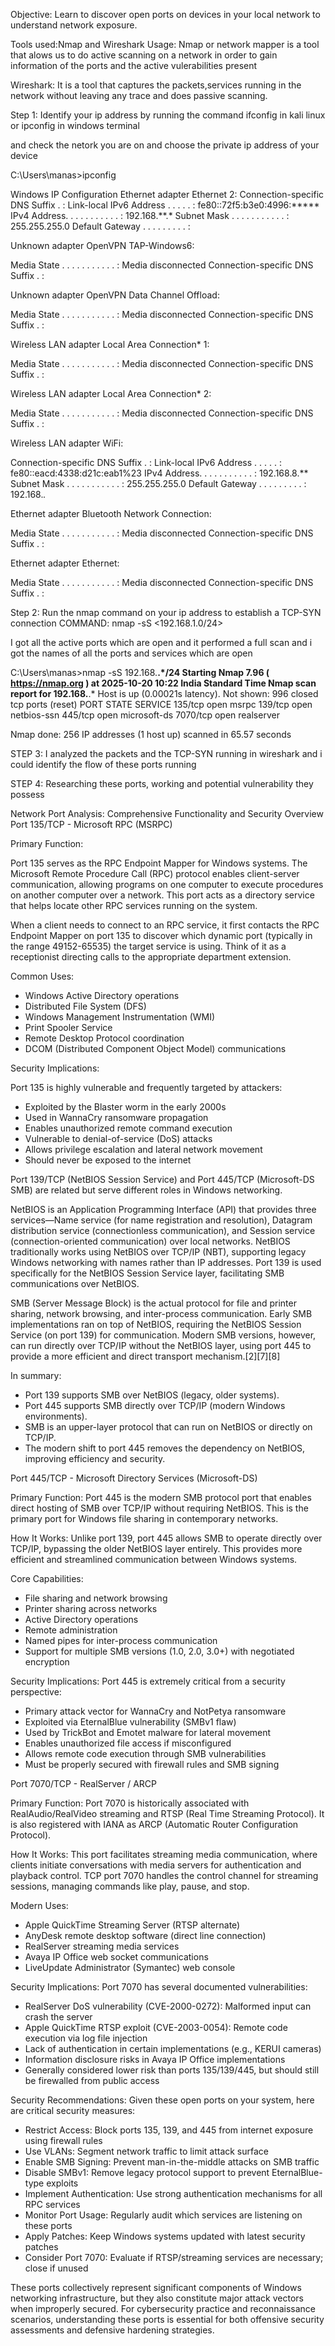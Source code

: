  Objective: Learn to discover open ports on devices in your local network to understand network exposure. 

 Tools used:Nmap and Wireshark
 Usage:
 Nmap or network mapper is a tool that alows us to do active scanning on a network in order to gain information of the ports and the active vulerabilities present 

 Wireshark: It is a tool that captures the packets,services running in the network without leaving any trace and does passive scanning.

 Step 1:
 Identify your ip address by running the command ifconfig in kali linux or ipconfig in windows terminal

 and check the netork you are on and choose the private ip address of your device

C:\Users\manas>ipconfig

Windows IP Configuration
Ethernet adapter Ethernet 2:
   Connection-specific DNS Suffix  . :
   Link-local IPv6 Address . . . . . : fe80::72f5:b3e0:4996:*****
   IPv4 Address. . . . . . . . . . . : 192.168.**.*
   Subnet Mask . . . . . . . . . . . : 255.255.255.0
   Default Gateway . . . . . . . . . :

Unknown adapter OpenVPN TAP-Windows6:

   Media State . . . . . . . . . . . : Media disconnected
   Connection-specific DNS Suffix  . :

Unknown adapter OpenVPN Data Channel Offload:

   Media State . . . . . . . . . . . : Media disconnected
   Connection-specific DNS Suffix  . :

Wireless LAN adapter Local Area Connection* 1:

   Media State . . . . . . . . . . . : Media disconnected
   Connection-specific DNS Suffix  . :

Wireless LAN adapter Local Area Connection* 2:

   Media State . . . . . . . . . . . : Media disconnected
   Connection-specific DNS Suffix  . :

Wireless LAN adapter WiFi:

   Connection-specific DNS Suffix  . :
   Link-local IPv6 Address . . . . . : fe80::eacd:4338:d21c:eab1%23
   IPv4 Address. . . . . . . . . . . : 192.168.8.**
   Subnet Mask . . . . . . . . . . . : 255.255.255.0
   Default Gateway . . . . . . . . . : 192.168.*.*

Ethernet adapter Bluetooth Network Connection:

   Media State . . . . . . . . . . . : Media disconnected
   Connection-specific DNS Suffix  . :

Ethernet adapter Ethernet:

   Media State . . . . . . . . . . . : Media disconnected
   Connection-specific DNS Suffix  . :



 Step 2:
 Run the nmap command on your ip address to establish a TCP-SYN connection 
 COMMAND:
 nmap -sS <192.168.1.0/24> 

I got all the active ports which are open and it performed a full scan and i got the names of all the ports and services which are open 

C:\Users\manas>nmap -sS 192.168.**.*/24
Starting Nmap 7.96 ( https://nmap.org ) at 2025-10-20 10:22 India Standard Time
Nmap scan report for 192.168.**.*
Host is up (0.00021s latency).
Not shown: 996 closed tcp ports (reset)
PORT     STATE SERVICE
135/tcp  open  msrpc
139/tcp  open  netbios-ssn
445/tcp  open  microsoft-ds
7070/tcp open  realserver

Nmap done: 256 IP addresses (1 host up) scanned in 65.57 seconds

STEP 3:
I analyzed the packets and the TCP-SYN running in wireshark and i could identify the flow of these ports running 

STEP 4:
Researching these ports, working and potential vulnerability they possess

Network Port Analysis: Comprehensive Functionality and Security Overview
Port 135/TCP - Microsoft RPC (MSRPC)

Primary Function:

Port 135 serves as the RPC Endpoint Mapper for Windows systems. The Microsoft Remote Procedure Call (RPC) protocol enables client-server communication, allowing programs on one computer to execute procedures on another computer over a network. This port acts as a directory service that helps locate other RPC services running on the system.

When a client needs to connect to an RPC service, it first contacts the RPC Endpoint Mapper on port 135 to discover which dynamic port (typically in the range 49152-65535) the target service is using. Think of it as a receptionist directing calls to the appropriate department extension.

Common Uses:
- Windows Active Directory operations
- Distributed File System (DFS)
- Windows Management Instrumentation (WMI)
- Print Spooler Service
- Remote Desktop Protocol coordination
- DCOM (Distributed Component Object Model) communications

Security Implications:

Port 135 is highly vulnerable and frequently targeted by attackers:
- Exploited by the Blaster worm in the early 2000s
- Used in WannaCry ransomware propagation
- Enables unauthorized remote command execution
- Vulnerable to denial-of-service (DoS) attacks
- Allows privilege escalation and lateral network movement
- Should never be exposed to the internet

Port 139/TCP (NetBIOS Session Service) and Port 445/TCP (Microsoft-DS SMB) are related but serve different roles in Windows networking.

NetBIOS is an Application Programming Interface (API) that provides three services—Name service (for name registration and resolution), Datagram distribution service (connectionless communication), and Session service (connection-oriented communication) over local networks. NetBIOS traditionally works using NetBIOS over TCP/IP (NBT), supporting legacy Windows networking with names rather than IP addresses. Port 139 is used specifically for the NetBIOS Session Service layer, facilitating SMB communications over NetBIOS.

SMB (Server Message Block) is the actual protocol for file and printer sharing, network browsing, and inter-process communication. Early SMB implementations ran on top of NetBIOS, requiring the NetBIOS Session Service (on port 139) for communication. Modern SMB versions, however, can run directly over TCP/IP without the NetBIOS layer, using port 445 to provide a more efficient and direct transport mechanism.[2][7][8]

In summary:
- Port 139 supports SMB over NetBIOS (legacy, older systems).
- Port 445 supports SMB directly over TCP/IP (modern Windows environments).
- SMB is an upper-layer protocol that can run on NetBIOS or directly on TCP/IP.
- The modern shift to port 445 removes the dependency on NetBIOS, improving efficiency and security.

Port 445/TCP - Microsoft Directory Services (Microsoft-DS)

Primary Function:
Port 445 is the modern SMB protocol port that enables direct hosting of SMB over TCP/IP without requiring NetBIOS. This is the primary port for Windows file sharing in contemporary networks.

How It Works:
Unlike port 139, port 445 allows SMB to operate directly over TCP/IP, bypassing the older NetBIOS layer entirely. This provides more efficient and streamlined communication between Windows systems.

Core Capabilities:
- File sharing and network browsing
- Printer sharing across networks
- Active Directory operations
- Remote administration
- Named pipes for inter-process communication
- Support for multiple SMB versions (1.0, 2.0, 3.0+) with negotiated encryption

Security Implications:
Port 445 is extremely critical from a security perspective:
- Primary attack vector for WannaCry and NotPetya ransomware
- Exploited via EternalBlue vulnerability (SMBv1 flaw)
- Used by TrickBot and Emotet malware for lateral movement
- Enables unauthorized file access if misconfigured
- Allows remote code execution through SMB vulnerabilities
- Must be properly secured with firewall rules and SMB signing

Port 7070/TCP - RealServer / ARCP

Primary Function:
Port 7070 is historically associated with RealAudio/RealVideo streaming and RTSP (Real Time Streaming Protocol). It is also registered with IANA as ARCP (Automatic Router Configuration Protocol).

How It Works:
This port facilitates streaming media communication, where clients initiate conversations with media servers for authentication and playback control. TCP port 7070 handles the control channel for streaming sessions, managing commands like play, pause, and stop.

Modern Uses:
- Apple QuickTime Streaming Server (RTSP alternate)
- AnyDesk remote desktop software (direct line connection)
- RealServer streaming media services
- Avaya IP Office web socket communications
- LiveUpdate Administrator (Symantec) web console

Security Implications:
Port 7070 has several documented vulnerabilities:
- RealServer DoS vulnerability (CVE-2000-0272): Malformed input can crash the server
- Apple QuickTime RTSP exploit (CVE-2003-0054): Remote code execution via log file injection
- Lack of authentication in certain implementations (e.g., KERUI cameras)
- Information disclosure risks in Avaya IP Office implementations
- Generally considered lower risk than ports 135/139/445, but should still be firewalled from public access

Security Recommendations:
Given these open ports on your system, here are critical security measures:
- Restrict Access: Block ports 135, 139, and 445 from internet exposure using firewall rules
- Use VLANs: Segment network traffic to limit attack surface
- Enable SMB Signing: Prevent man-in-the-middle attacks on SMB traffic
- Disable SMBv1: Remove legacy protocol support to prevent EternalBlue-type exploits
- Implement Authentication: Use strong authentication mechanisms for all RPC services
- Monitor Port Usage: Regularly audit which services are listening on these ports
- Apply Patches: Keep Windows systems updated with latest security patches
- Consider Port 7070: Evaluate if RTSP/streaming services are necessary; close if unused

These ports collectively represent significant components of Windows networking infrastructure, but they also constitute major attack vectors when improperly secured. For cybersecurity practice and reconnaissance scenarios, understanding these ports is essential for both offensive security assessments and defensive hardening strategies.